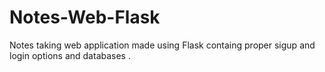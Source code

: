 # Notes-Web-Flask
Notes taking web application made using Flask containg proper sigup and login options and databases . 
